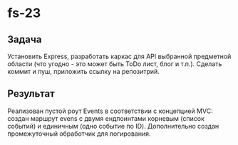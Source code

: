 # fs-23

## Задача

Установить Express, разработать каркас для API выбранной предметной области (что угодно - это может быть ToDo лист, блог и т.п.). Сделать коммит и пуш, приложить ссылку на репозитрий.

## Результат

Реализован пустой роут Events в соответствии с концепцией MVC: создан маршрут evens с двумя ендпоинтами корневым (список событий) и единичным (одно событие по ID). Дополнительно создан промежуточный обработчик для логирования.
